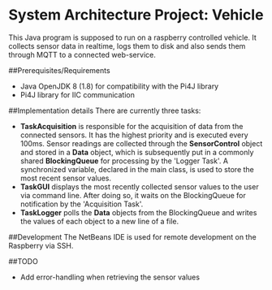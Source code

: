# System Architecture Project: Vehicle

This Java program is supposed to run on a raspberry controlled vehicle.
It collects sensor data in realtime, logs them to disk and also sends them through MQTT to a connected web-service.

##Prerequisites/Requirements
* Java OpenJDK 8 (1.8) for compatibility with the Pi4J library
* Pi4J library for IIC communication

##Implementation details
There are currently three tasks:
* **TaskAcquisition** is responsible for the acquisition of data from the connected sensors. It has the highest priority and is executed every 100ms. Sensor readings are collected through the **SensorControl** object and stored in a **Data** object, which is subsequently put in a commonly shared **BlockingQueue** for processing by the 'Logger Task'. A synchronized variable, declared in the main class, is used to store the most recent sensor values.  
* **TaskGUI** displays the most recently collected sensor values to the user via command line. After doing so, it waits on the BlockingQueue for notification by the 'Acquisition Task'.
* **TaskLogger** polls the **Data** objects from the BlockingQueue and writes the values of each object to a new line of a file.

##Development
The NetBeans IDE is used for remote development on the Raspberry via SSH.

##TODO
* Add error-handling when retrieving the sensor values



































